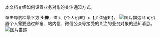 本文档介绍如何设置业务对象的关注通知方式。

单击导航栏最下方 **头像**，进入【个人设置】>【关注通知】。
![图片描述](https://main.qcloudimg.com/raw/3f5c2f8ce23099e80b85ddf132b0f927.png)
即可设置个人需要通过邮箱、站内信、微信公众号接受的关注的业务对象的通知消息。
![图片描述](https://main.qcloudimg.com/raw/3b7b192be3984777ad8eba1968aa2855.png)
